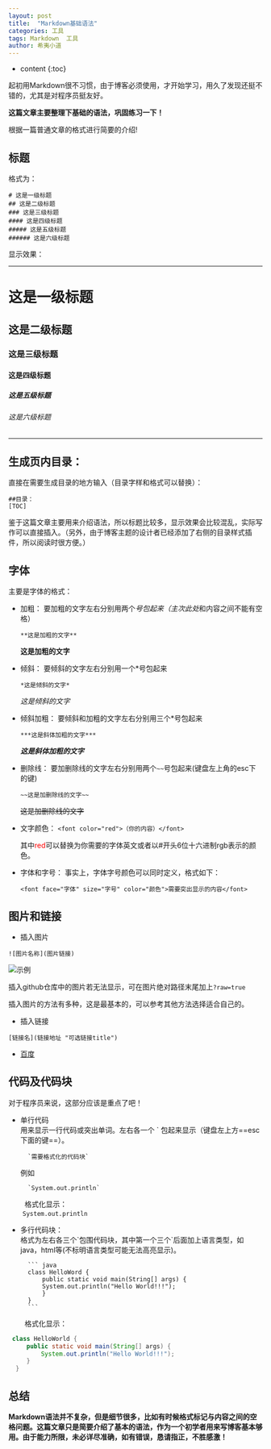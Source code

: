 ```yaml
---
layout: post
title:  "Markdown基础语法"
categories: 工具
tags: Markdown  工具
author: 希夷小道
---
```


* content
{:toc}


起初用Markdown很不习惯，由于博客必须使用，才开始学习，用久了发现还挺不错的，尤其是对程序员挺友好。


**这篇文章主要整理下基础的语法，巩固练习一下！**





根据一篇普通文章的格式进行简要的介绍!

## 标题
格式为：

```
# 这是一级标题
## 这是二级标题
### 这是三级标题
#### 这是四级标题
##### 这是五级标题
###### 这是六级标题
```

显示效果：

---
# 这是一级标题
## 这是二级标题
### 这是三级标题
#### 这是四级标题
##### 这是五级标题
###### 这是六级标题
---



## 生成页内目录：
直接在需要生成目录的地方输入（目录字样和格式可以替换）：
```
##目录：
[TOC]
```
鉴于这篇文章主要用来介绍语法，所以标题比较多，显示效果会比较混乱，实际写作可以直接插入。（另外，由于博客主题的设计者已经添加了右侧的目录样式插件，所以阅读时很方便。）

## 字体
主要是字体的格式：

* 加粗：
要加粗的文字左右分别用两个*号包起来（主次此处*和内容之间不能有空格）

  `**这是加粗的文字**`
  
  **这是加粗的文字**

* 倾斜：
要倾斜的文字左右分别用一个*号包起来

	`*这是倾斜的文字*`
    
     *这是倾斜的文字*

* 倾斜加粗：
要倾斜和加粗的文字左右分别用三个*号包起来

	`***这是斜体加粗的文字***`
    
	***这是斜体加粗的文字***

* 删除线：
要加删除线的文字左右分别用两个`~~`号包起来(键盘左上角的esc下的键)

	`~~这是加删除线的文字~~`
    
	~~这是加删除线的文字~~

* 文字颜色：
	`<font color="red">（你的内容）</font>`
    
   其中<font color="red">red</font>可以替换为你需要的字体英文或者以#开头6位十六进制rgb表示的颜色。

* 字体和字号：
 事实上，字体字号颜色可以同时定义，格式如下：
 
	`<font face="字体" size="字号" color="颜色">需要突出显示的内容</font>`


## 图片和链接
* 插入图片

 `![图片名称](图片链接)`

   ![示例](https://github.com/xiyixiaodao/xiyixiaodao.github.io/blob/master/favicon.ico?raw=true)
   
插入github仓库中的图片若无法显示，可在图片绝对路径末尾加上`?raw=true`

插入图片的方法有多种，这是最基本的，可以参考其他方法选择适合自己的。


* 插入链接

 `[链接名](链接地址 "可选链接title")`
  * [百度](http://baidu.com)

## 代码及代码块
对于程序员来说，这部分应该是重点了吧！
* 单行代码  
 用来显示一行代码或突出单词。左右各一个 \` 包起来显示（键盘左上方==esc下面的键==）。
 
        `需要格式化的代码块` 

    例如

        `System.out.println`  
        
&emsp;&emsp; 格式化显示：  
 &emsp;&emsp;`System.out.println`

* 多行代码块：  
格式为左右各三个\`包围代码块，其中第一个三个\`后面加上语言类型，如java，html等(不标明语言类型可能无法高亮显示)。

        ``` java
        class HelloWord {
            public static void main(String[] args) {
            System.out.println("Hello World!!!");
            }
        }
        ```


 &emsp;&emsp; 格式化显示：  
 
   ```java
    class HelloWorld {
        public static void main(String[] args) {
            System.out.println("Hello World!!!");
        }
     }
   ```
   


## 总结
**Markdown语法并不复杂，但是细节很多，比如有时候格式标记与内容之间的空格问题。这篇文章只是简要介绍了基本的语法，作为一个初学者用来写博客基本够用。由于能力所限，未必详尽准确，如有错误，恳请指正，不胜感激！**
